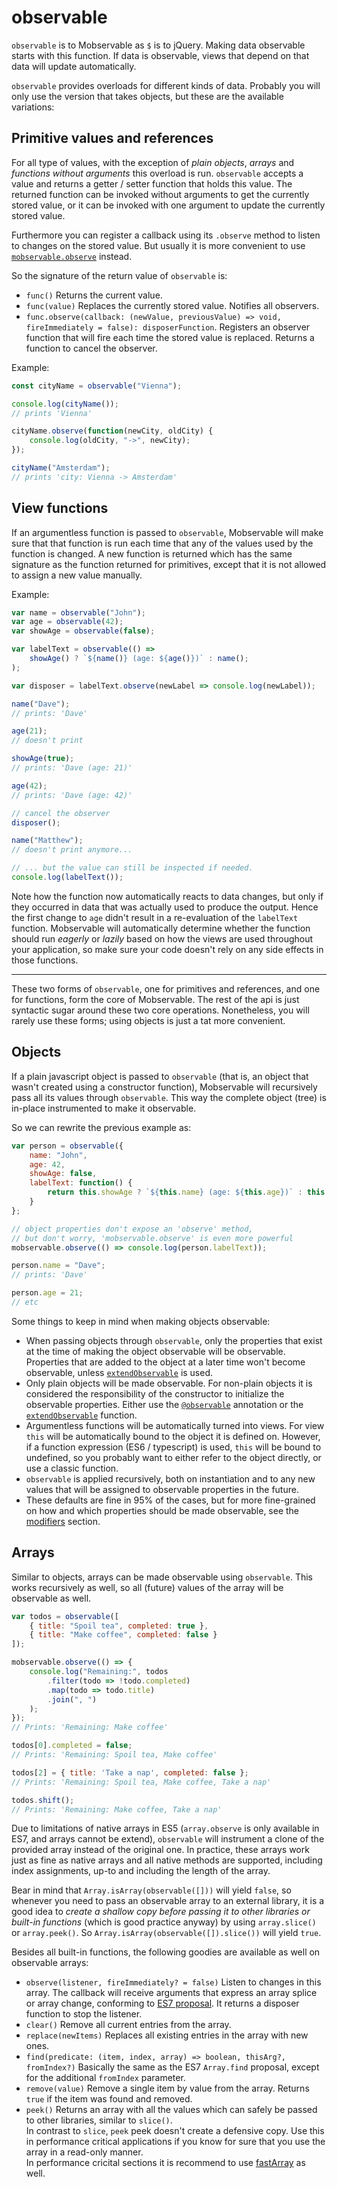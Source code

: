 # observable

`observable` is to Mobservable as `$` is to jQuery.
Making data observable starts with this function.
If data is observable, views that depend on that data will update automatically.

`observable` provides overloads for different kinds of data.
Probably you will only use the version that takes objects,
but these are the available variations:

## Primitive values and references

For all type of values, with the exception of _plain objects_, _arrays_ and _functions without arguments_ this overload is run.
`observable` accepts a value and returns a getter / setter function that holds this value.
The returned function can be invoked without arguments to get the currently stored value,
or it can be invoked with one argument to update the currently stored value.

Furthermore you can register a callback using its `.observe` method to listen to changes on the stored value.
But usually it is more convenient to use [`mobservable.observe`](observe.md) instead.

So the signature of the return value of `observable` is:
* `func()` Returns the current value.
* `func(value)` Replaces the currently stored value. Notifies all observers.
* `func.observe(callback: (newValue, previousValue) => void, fireImmediately = false): disposerFunction`. Registers an observer function that will fire each time the stored value is replaced. Returns a function to cancel the observer.

Example:

```javascript
const cityName = observable("Vienna");

console.log(cityName());
// prints 'Vienna'

cityName.observe(function(newCity, oldCity) {
	console.log(oldCity, "->", newCity);
});

cityName("Amsterdam");
// prints 'city: Vienna -> Amsterdam'


```

## View functions

If an argumentless function is passed to `observable`,
Mobservable will make sure that that function is run each time that any of the values used by the function is changed.
A new function is returned which has the same signature as the function returned for primitives, except that it is not allowed to assign a new value manually.

Example:
```javascript
var name = observable("John");
var age = observable(42);
var showAge = observable(false);

var labelText = observable(() =>
	showAge() ? `${name()} (age: ${age()})` : name();
);

var disposer = labelText.observe(newLabel => console.log(newLabel));

name("Dave");
// prints: 'Dave'

age(21);
// doesn't print

showAge(true);
// prints: 'Dave (age: 21)'

age(42);
// prints: 'Dave (age: 42)'

// cancel the observer
disposer();

name("Matthew");
// doesn't print anymore...

// ... but the value can still be inspected if needed.
console.log(labelText());
```

Note how the function now automatically reacts to data changes,
but only if they occurred in data that was actually used to produce the output.
Hence the first change to `age` didn't result in a re-evaluation of the `labelText` function.
Mobservable will automatically determine whether the function should run _eagerly_ or _lazily_ based on how the views are used throughout your application,
so make sure your code doesn't rely on any side effects in those functions.


---

These two forms of `observable`, one for primitives and references, and one for functions, form the core of Mobservable.
The rest of the api is just syntactic sugar around these two core operations.
Nonetheless, you will rarely use these forms; using objects is just a tat more convenient.

## Objects

If a plain javascript object is passed to `observable` (that is, an object that wasn't created using a constructor function),
Mobservable will recursively pass all its values through `observable`.
This way the complete object (tree) is in-place instrumented to make it observable.

So we can rewrite the previous example as:

```javascript
var person = observable({
	name: "John",
	age: 42,
	showAge: false,
	labelText: function() {
		return this.showAge ? `${this.name} (age: ${this.age})` : this.name;
	}
};

// object properties don't expose an 'observe' method,
// but don't worry, 'mobservable.observe' is even more powerful
mobservable.observe(() => console.log(person.labelText));

person.name = "Dave";
// prints: 'Dave'

person.age = 21;
// etc
```

Some things to keep in mind when making objects observable:

* When passing objects through `observable`, only the properties that exist at the time of making the object observable will be observable.
Properties that are added to the object at a later time won't become observable, unless [`extendObservable`](extend-observable.md) is used.
* Only plain objects will be made observable. For non-plain objects it is considered the responsibility of the constructor to initialize the observable properties.
Either use the [`@observable`](observable.md) annotation or the [`extendObservable`](extend-observable.md) function.
* Argumentless functions will be automatically turned into views. For view `this` will be automatically bound to the object it is defined on.
However, if a function expression (ES6 / typescript) is used, `this` will be bound to undefined, so you probably want to either refer to the object directly, or use a classic function.
* `observable` is applied recursively, both on instantiation and to any new values that will be assigned to observable properties in the future.
* These defaults are fine in 95% of the cases, but for more fine-grained on how and which properties should be made observable, see the [modifiers](modifiers.md) section.

## Arrays

Similar to objects, arrays can be made observable using `observable`.
This works recursively as well, so all (future) values of the array will be observable as well.

```javascript
var todos = observable([
	{ title: "Spoil tea", completed: true },
	{ title: "Make coffee", completed: false }
]);

mobservable.observe(() => {
	console.log("Remaining:", todos
		.filter(todo => !todo.completed)
		.map(todo => todo.title)
		.join(", ")
	);
});
// Prints: 'Remaining: Make coffee'

todos[0].completed = false;
// Prints: 'Remaining: Spoil tea, Make coffee'

todos[2] = { title: 'Take a nap', completed: false };
// Prints: 'Remaining: Spoil tea, Make coffee, Take a nap'

todos.shift();
// Prints: 'Remaining: Make coffee, Take a nap'
```

Due to limitations of native arrays in ES5 (`array.observe` is only available in ES7, and arrays cannot be extend),
`observable` will instrument a clone of the provided array instead of the original one.
In practice, these arrays work just as fine as native arrays and all native methods are supported, including index assignments, up-to and including the length of the array.

Bear in mind that `Array.isArray(observable([]))` will yield `false`, so whenever you need to pass an observable array to an external library,
it is a good idea to _create a shallow copy before passing it to other libraries or built-in functions_ (which is good practice anyway) by using `array.slice()` or `array.peek()`.
So `Array.isArray(observable([]).slice())` will yield `true`.

Besides all built-in functions, the following goodies are available as well on observable arrays:

* `observe(listener, fireImmediately? = false)` Listen to changes in this array. The callback will receive arguments that express an array splice or array change, conforming to [ES7 proposal](https://developer.mozilla.org/en-US/docs/Web/JavaScript/Reference/Global_Objects/Array/observe). It returns a disposer function to stop the listener.
* `clear()` Remove all current entries from the array.
* `replace(newItems)` Replaces all existing entries in the array with new ones.
* `find(predicate: (item, index, array) => boolean, thisArg?, fromIndex?)` Basically the same as the ES7 `Array.find` proposal, except for the additional `fromIndex` parameter.
* `remove(value)` Remove a single item by value from the array. Returns `true` if the item was found and removed.
* `peek()` Returns an array with all the values which can safely be passed to other libraries, similar to `slice()`.  
In contrast to `slice`, `peek` peek doesn't create a defensive copy. Use this in performance critical applications if you know for sure that you use the array in a read-only manner.  
In performance cricital sections it is recommend to use [fastArray](../refguide/fast-array.md) as well.